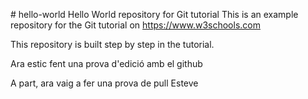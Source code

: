 \# hello-world
Hello World repository for Git tutorial
This is an   example repository for the Git tutorial on https://www.w3schools.com

This repository is built step by step in the tutorial. 

Ara estic fent una prova d'edició amb el github

A part, ara vaig a fer una prova de pull
Esteve
